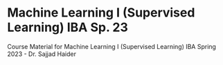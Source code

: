 # Machine Learning I (Supervised Learning) IBA Sp. 23
 Course Material for Machine Learning I (Supervised Learning) IBA Spring 2023 - Dr. Sajjad Haider
